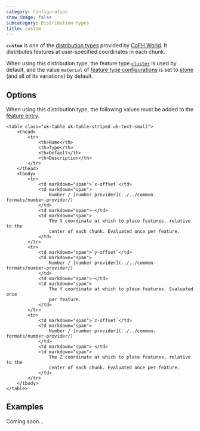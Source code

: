 ```yaml
---
category: Configuration
show_image: false
subcategory: Distribution types
title: custom
---
```


**`custom`** is one of the [distribution types](../) provided by [CoFH
World](../../../). It distributes features at user-specified coordinates in each
chunk.

When using this distribution type, the feature type
[`cluster`](../../feature-types/cluster/) is used by default, and the value
`material` of [feature type
configurations](../../feature-format/#feature-type-configuration) is set to
[stone](https://minecraft.gamepedia.com/Stone) (and all of its variations) by
default.


Options
-------

When using this distribution type, the following values must be added to the
[feature entry](../../feature-format/#features).


    <table class="uk-table uk-table-striped uk-text-small">
        <thead>
            <tr>
                <th>Name</th>
                <th>Type</th>
                <th>Default</th>
                <th>Description</th>
            </tr>
        </thead>
        <tbody>
            <tr>
                <td markdown="span">`x-offset`</td>
                <td markdown="span">
                    Number / [number provider](../../common-formats/number-provider/)
                </td>
                <td markdown="span">-</td>
                <td markdown="span">
                    The X coordinate at which to place features, relative to the
                    center of each chunk. Evaluated once per feature.
                </td>
            </tr>
            <tr>
                <td markdown="span">`y-offset`</td>
                <td markdown="span">
                    Number / [number provider](../../common-formats/number-provider/)
                </td>
                <td markdown="span">-</td>
                <td markdown="span">
                    The Y coordinate at which to place features. Evaluated once
                    per feature.
                </td>
            </tr>
            <tr>
                <td markdown="span">`z-offset`</td>
                <td markdown="span">
                    Number / [number provider](../../common-formats/number-provider/)
                </td>
                <td markdown="span">-</td>
                <td markdown="span">
                    The Z coordinate at which to place features, relative to the
                    center of each chunk. Evaluated once per feature.
                </td>
            </tr>
        </tbody>
    </table>



Examples
--------

Coming soon...
